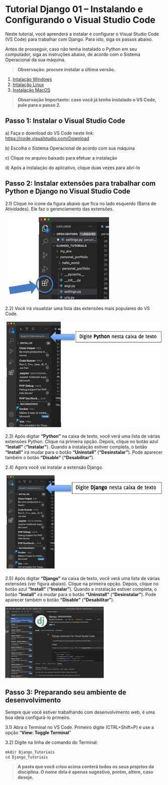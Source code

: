 # Tutorial Django 01 – Instalando e Configurando o Visual Studio Code

Neste tutorial, você aprenderá a instalar e configurar o Visual Studio Code (VS Code) para trabalhar com Django. Para isto, siga os passos abaixo.

Antes de prosseguir, caso não tenha instalado o Python em seu computador, siga as instruções abaixo, de acordo com o Sistema Operacional da sua máquina. 
> **Observação: procure instalar a última versão.**

1)	[Intalação Windows](https://python.org.br/instalacao-windows/)
2)	[Intalação Linux](https://python.org.br/instalacao-linux/)
3)	[Instalação MacOS](https://python.org.br/instalacao-mac/)


> **Observação Importante: caso você já tenha instalado o VS Code, pule para o passo 2.**

## **Passo 1: Instalar o Visual Studio Code**

a) Faça o download do VS Code neste link:
https://code.visualstudio.com/Download

b) Escolha o Sistema Operacional de acordo com sua máquina

c) Clique no arquivo baixado para efetuar a instalação

d) Após a instalação do aplicativo, clique duas vezes para abri-lo


## **Passo 2: Instalar extensões para trabalhar com Python e Django no Visual Studio Code**

2.1) Clique no ícone da figura abaixo que fica no lado esquerdo (Barra de Atividades). Ele faz o gerenciamento das extensões.

![gerenciamento_extensoes](img_readme/gerenciamento_extensoes.png)


2.2) Você irá visualizar uma lista das extensões mais populares do VS Code.

![python_extension](img_readme/python_extension.png)


2.3) Após digitar **“Python”** na caixa de texto, você verá uma lista de várias extensões Python. Clique na primeira opção. Depois, clique no botão azul **“Install”** (**“Instalar”**). Quando a instalação estiver completa, o botão **“Install”** irá mudar para o botão **“Uninstall”** (**“Desinstalar”**). Pode aparecer também o botão **“Disable”** (**“Desabilitar”**).


2.4) Agora você vai instalar a extensão Django.

![django_extension](img_readme/django_extension.png)


2.5) Após digitar **“Django”** na caixa de texto, você verá uma lista de várias extensões (ver figura abaixo). Clique na primeira opção. Depois, clique no botão azul **“Install”** (**“Instalar”**). Quando a instalação estiver completa, o botão **“Install”** irá mudar para o botão **“Uninstall”** (**“Desinstalar”**). Pode aparecer também o botão **“Disable”** (**“Desabilitar”**).

![django_extension_2](img_readme/django_extension_2.png)


## **Passo 3: Preparando seu ambiente de desenvolvimento**

Sempre que você estiver trabalhando com desenvolvimento web, é uma boa ideia configurá-lo primeiro. 

3.1) Abra o Terminal no VS Code. Primeiro digite (CTRL+Shift+P) e use a opção “**View: Toggle Terminal**”

3.2) Digite na linha de comando do Terminal:

```
mkdir Django_Tutoriais
cd Django_Tutoriais
````

> **A pasta que você criou acima conterá todos os seus projetos da disciplina. O nome dela é apenas sugestivo, porém, altere, caso deseje.**
